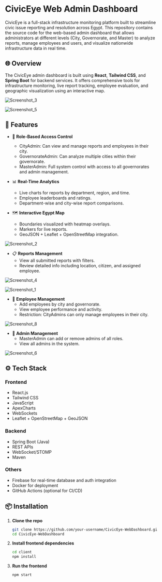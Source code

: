 # CivicEye Web Admin Dashboard

CivicEye is a full-stack infrastructure monitoring platform built to streamline civic issue reporting and resolution across Egypt. This repository contains the source code for the web-based admin dashboard that allows administrators at different levels (City, Governorate, and Master) to analyze reports, manage employees and users, and visualize nationwide infrastructure data in real time.

## 🌐 Overview

The CivicEye admin dashboard is built using **React**, **Tailwind CSS**, and **Spring Boot** for backend services. It offers comprehensive tools for infrastructure monitoring, live report tracking, employee evaluation, and geographic visualization using an interactive map.

![Screenshot_3](https://github.com/user-attachments/assets/b91cf1e3-a843-444f-956b-3248f83ad839)

![Screenshot_5](https://github.com/user-attachments/assets/e1e4206b-0d90-4201-bfa3-136ec6a6947b)

## 🧩 Features

- 🔐 **Role-Based Access Control**
  - CityAdmin: Can view and manage reports and employees in their city.
  - GovernorateAdmin: Can analyze multiple cities within their governorate.
  - MasterAdmin: Full system control with access to all governorates and admin management.

- 📊 **Real-Time Analytics**
  - Live charts for reports by department, region, and time.
  - Employee leaderboards and ratings.
  - Department-wise and city-wise report comparisons.

- 🗺️ **Interactive Egypt Map**
  - Boundaries visualized with heatmap overlays.
  - Markers for live reports.
  - GeoJSON + Leaflet + OpenStreetMap integration.
  
![Screenshot_2](https://github.com/user-attachments/assets/cdcefcef-90d5-47bb-a1bd-23341e709792)

- 📋 **Reports Management**
  - View all submitted reports with filters.
  - Review detailed info including location, citizen, and assigned employee.

![Screenshot_4](https://github.com/user-attachments/assets/af01239c-8649-4404-a177-7547d10811ac)

![Screenshot_1](https://github.com/user-attachments/assets/77f6f261-f1f5-4517-b21e-49dbc7e25d17)


- 👷 **Employee Management**
  - Add employees by city and governorate.
  - View employee performance and activity.
  - Restriction: CityAdmins can only manage employees in their city.

![Screenshot_8](https://github.com/user-attachments/assets/95a60ebf-f951-42b0-a92a-1872db3065ce)


- 👤 **Admin Management**
  - MasterAdmin can add or remove admins of all roles.
  - View all admins in the system.

![Screenshot_6](https://github.com/user-attachments/assets/cde8af14-6998-478b-8ed0-4a325d2d6bda)


## ⚙️ Tech Stack

### Frontend
- React.js
- Tailwind CSS
- JavaScript
- ApexCharts
- WebSockets
- Leaflet + OpenStreetMap + GeoJSON

### Backend
- Spring Boot (Java)
- REST APIs
- WebSocket/STOMP
- Maven

### Others
- Firebase for real-time database and auth integration
- Docker for deployment
- GitHub Actions (optional for CI/CD)

## 📦 Installation

1. **Clone the repo**
   ```bash
   git clone https://github.com/your-username/CivicEye-WebDashboard.git
   cd CivicEye-WebDashboard
   
2. **Install frontend dependencies**
   ```bash
   cd client
   npm install
   
3. **Run the frontend**
   ```bash
   npm start

